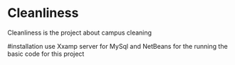 # Cleanliness

Cleanliness is the project about campus cleaning 

#installation
 use Xxamp server for MySql and NetBeans for the running the basic code for this project 
 
 
